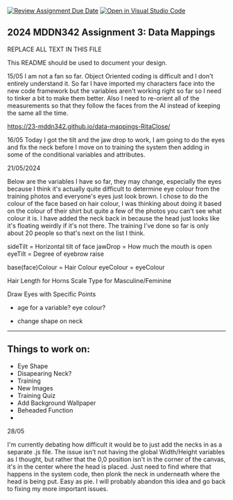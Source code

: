 [![Review Assignment Due Date](https://classroom.github.com/assets/deadline-readme-button-24ddc0f5d75046c5622901739e7c5dd533143b0c8e959d652212380cedb1ea36.svg)](https://classroom.github.com/a/HpplOQZx)
[![Open in Visual Studio Code](https://classroom.github.com/assets/open-in-vscode-718a45dd9cf7e7f842a935f5ebbe5719a5e09af4491e668f4dbf3b35d5cca122.svg)](https://classroom.github.com/online_ide?assignment_repo_id=14993370&assignment_repo_type=AssignmentRepo)
## 2024 MDDN342 Assignment 3: Data Mappings

REPLACE ALL TEXT IN THIS FILE

This README should be used to document your design.

15/05
I am not a fan so far. Object Oriented coding is difficult and I don't entirely understand it. So far I have imported my characters face into the new code framework but the variables aren't working right so far so I need to tinker a bit to make them better. Also I need to re-orient all of the measurements so that they follow the faces from the AI instead of keeping the same all the time.

https://23-mddn342.github.io/data-mappings-RitaClose/ 

16/05
Today I got the tilt and the jaw drop to work, I am going to do the eyes and fix the neck before I move on to training the system then adding in some of the conditional variables and attributes.

21/05/2024

Below are the variables I have so far, they may change, especially the eyes because I think it's actually quite difficult to determine eye colour from the training photos and everyone's eyes just look brown. I chose to do the colour of the face based on hair colour, I was thinking about doing it based on the colour of their shirt but quite a few of the photos you can't see what colour it is. I have added the neck back in because the head just looks like it's floating weirdly if it's not there. The training I've done so far is only about 20 people so that's next on the list I think.

sideTilt = Horizontal tilt of face
jawDrop = How much the mouth is open
eyeTilt = Degree of eyebrow raise

base(face)Colour = Hair Colour
eyeColour = eyeColour

Hair Length for Horns 
Scale Type for Masculine/Feminine

Draw Eyes with Specific Points
- age for a variable? eye colour?

- change shape on neck

---
Things to work on:
-

- Eye Shape
- Disapearing Neck?
- Training
- New Images
- Training Quiz
- Add Background Wallpaper
- Beheaded Function
- 

28/05

I'm currently debating how difficult it would be to just add the necks in as a separate .js file. The issue isn't not having the global Width/Height variables as I thought, but rather that the 0,0 position isn't in the corner of the canvas, it's in the center where the head is placed. Just need to find where that happens in the system code, then plonk the neck in underneath where the head is being put. Easy as pie.
I will probably abandon this idea and go back to fixing my more important issues. 